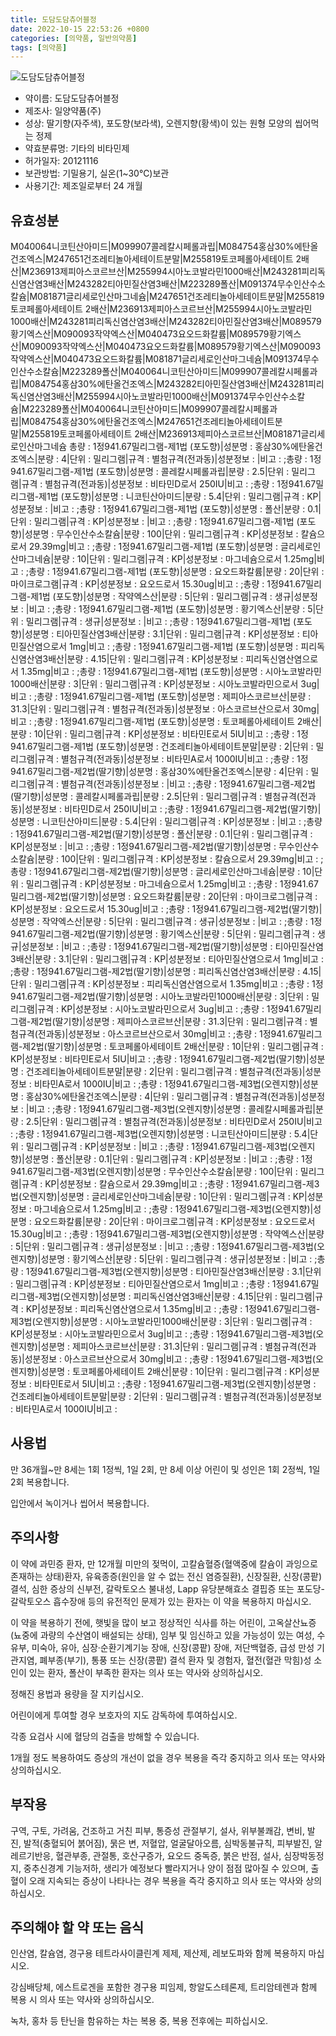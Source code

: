 ```yaml
---
title: 도담도담츄어블정
date: 2022-10-15 22:53:26 +0800
categories: [의약품, 일반의약품]
tags: [의약품]
---
```

![도담도담츄어블정](https://nedrug.mfds.go.kr/pbp/cmn/itemImageDownload/152188712226700049)

- 약이름: 도담도담츄어블정
- 제조사: 일양약품(주)
- 성상: 딸기향(자주색), 포도향(보라색), 오렌지향(황색)이 있는 원형 모양의 씹어먹는 정제
- 약효분류명: 기타의 비타민제
- 허가일자: 20121116
- 보관방법: 기밀용기, 실온(1~30℃)보관
- 사용기간: 제조일로부터 24 개월
## 유효성분
M040064니코틴산아미드|M099907콜레칼시페롤과립|M084754홍삼30%에탄올건조엑스|M247651건조레티놀아세테이트분말|M255819토코페롤아세테이트 2배산|M236913제피아스코르브산|M255994시아노코발라민1000배산|M243281피리독신염산염3배산|M243282티아민질산염3배산|M223289폴산|M091374무수인산수소칼슘|M081871글리세로인산마그네슘|M247651건조레티놀아세테이트분말|M255819토코페롤아세테이트 2배산|M236913제피아스코르브산|M255994시아노코발라민1000배산|M243281피리독신염산염3배산|M243282티아민질산염3배산|M089579황기엑스산|M090093작약엑스산|M040473요오드화칼륨|M089579황기엑스산|M090093작약엑스산|M040473요오드화칼륨|M089579황기엑스산|M090093작약엑스산|M040473요오드화칼륨|M081871글리세로인산마그네슘|M091374무수인산수소칼슘|M223289폴산|M040064니코틴산아미드|M099907콜레칼시페롤과립|M084754홍삼30%에탄올건조엑스|M243282티아민질산염3배산|M243281피리독신염산염3배산|M255994시아노코발라민1000배산|M091374무수인산수소칼슘|M223289폴산|M040064니코틴산아미드|M099907콜레칼시페롤과립|M084754홍삼30%에탄올건조엑스|M247651건조레티놀아세테이트분말|M255819토코페롤아세테이트 2배산|M236913제피아스코르브산|M081871글리세로인산마그네슘
총량 : 1정941.67밀리그램-제1법 (포도향)|성분명 : 홍삼30%에탄올건조엑스|분량 : 4|단위 : 밀리그램|규격 : 별첨규격(전과동)|성분정보 : |비고 : ;총량 : 1정941.67밀리그램-제1법 (포도향)|성분명 : 콜레칼시페롤과립|분량 : 2.5|단위 : 밀리그램|규격 : 별첨규격(전과동)|성분정보 : 비타민D로서 250IU|비고 : ;총량 : 1정941.67밀리그램-제1법 (포도향)|성분명 : 니코틴산아미드|분량 : 5.4|단위 : 밀리그램|규격 : KP|성분정보 : |비고 : ;총량 : 1정941.67밀리그램-제1법 (포도향)|성분명 : 폴산|분량 : 0.1|단위 : 밀리그램|규격 : KP|성분정보 : |비고 : ;총량 : 1정941.67밀리그램-제1법 (포도향)|성분명 : 무수인산수소칼슘|분량 : 100|단위 : 밀리그램|규격 : KP|성분정보 : 칼슘으로서 29.39mg|비고 : ;총량 : 1정941.67밀리그램-제1법 (포도향)|성분명 : 글리세로인산마그네슘|분량 : 10|단위 : 밀리그램|규격 : KP|성분정보 : 마그네슘으로서 1.25mg|비고 : ;총량 : 1정941.67밀리그램-제1법 (포도향)|성분명 : 요오드화칼륨|분량 : 20|단위 : 마이크로그램|규격 : KP|성분정보 : 요오드로서 15.30ug|비고 : ;총량 : 1정941.67밀리그램-제1법 (포도향)|성분명 : 작약엑스산|분량 : 5|단위 : 밀리그램|규격 : 생규|성분정보 : |비고 : ;총량 : 1정941.67밀리그램-제1법 (포도향)|성분명 : 황기엑스산|분량 : 5|단위 : 밀리그램|규격 : 생규|성분정보 : |비고 : ;총량 : 1정941.67밀리그램-제1법 (포도향)|성분명 : 티아민질산염3배산|분량 : 3.1|단위 : 밀리그램|규격 : KP|성분정보 : 티아민질산염으로서 1mg|비고 : ;총량 : 1정941.67밀리그램-제1법 (포도향)|성분명 : 피리독신염산염3배산|분량 : 4.15|단위 : 밀리그램|규격 : KP|성분정보 : 피리독신염산염으로서 1.35mg|비고 : ;총량 : 1정941.67밀리그램-제1법 (포도향)|성분명 : 시아노코발라민1000배산|분량 : 3|단위 : 밀리그램|규격 : KP|성분정보 : 시아노코발라민으로서 3ug|비고 : ;총량 : 1정941.67밀리그램-제1법 (포도향)|성분명 : 제피아스코르브산|분량 : 31.3|단위 : 밀리그램|규격 : 별첨규격(전과동)|성분정보 : 아스코르브산으로서 30mg|비고 : ;총량 : 1정941.67밀리그램-제1법 (포도향)|성분명 : 토코페롤아세테이트 2배산|분량 : 10|단위 : 밀리그램|규격 : KP|성분정보 : 비타민E로서 5IU|비고 : ;총량 : 1정941.67밀리그램-제1법 (포도향)|성분명 : 건조레티놀아세테이트분말|분량 : 2|단위 : 밀리그램|규격 : 별첨규격(전과동)|성분정보 : 비타민A로서 1000IU|비고 : ;총량 : 1정941.67밀리그램-제2법(딸기향)|성분명 : 홍삼30%에탄올건조엑스|분량 : 4|단위 : 밀리그램|규격 : 별첨규격(전과동)|성분정보 : |비고 : ;총량 : 1정941.67밀리그램-제2법(딸기향)|성분명 : 콜레칼시페롤과립|분량 : 2.5|단위 : 밀리그램|규격 : 별첨규격(전과동)|성분정보 : 비타민D로서 250IU|비고 : ;총량 : 1정941.67밀리그램-제2법(딸기향)|성분명 : 니코틴산아미드|분량 : 5.4|단위 : 밀리그램|규격 : KP|성분정보 : |비고 : ;총량 : 1정941.67밀리그램-제2법(딸기향)|성분명 : 폴산|분량 : 0.1|단위 : 밀리그램|규격 : KP|성분정보 : |비고 : ;총량 : 1정941.67밀리그램-제2법(딸기향)|성분명 : 무수인산수소칼슘|분량 : 100|단위 : 밀리그램|규격 : KP|성분정보 : 칼슘으로서 29.39mg|비고 : ;총량 : 1정941.67밀리그램-제2법(딸기향)|성분명 : 글리세로인산마그네슘|분량 : 10|단위 : 밀리그램|규격 : KP|성분정보 : 마그네슘으로서 1.25mg|비고 : ;총량 : 1정941.67밀리그램-제2법(딸기향)|성분명 : 요오드화칼륨|분량 : 20|단위 : 마이크로그램|규격 : KP|성분정보 : 요오드로서 15.30ug|비고 : ;총량 : 1정941.67밀리그램-제2법(딸기향)|성분명 : 작약엑스산|분량 : 5|단위 : 밀리그램|규격 : 생규|성분정보 : |비고 : ;총량 : 1정941.67밀리그램-제2법(딸기향)|성분명 : 황기엑스산|분량 : 5|단위 : 밀리그램|규격 : 생규|성분정보 : |비고 : ;총량 : 1정941.67밀리그램-제2법(딸기향)|성분명 : 티아민질산염3배산|분량 : 3.1|단위 : 밀리그램|규격 : KP|성분정보 : 티아민질산염으로서 1mg|비고 : ;총량 : 1정941.67밀리그램-제2법(딸기향)|성분명 : 피리독신염산염3배산|분량 : 4.15|단위 : 밀리그램|규격 : KP|성분정보 : 피리독신염산염으로서 1.35mg|비고 : ;총량 : 1정941.67밀리그램-제2법(딸기향)|성분명 : 시아노코발라민1000배산|분량 : 3|단위 : 밀리그램|규격 : KP|성분정보 : 시아노코발라민으로서 3ug|비고 : ;총량 : 1정941.67밀리그램-제2법(딸기향)|성분명 : 제피아스코르브산|분량 : 31.3|단위 : 밀리그램|규격 : 별첨규격(전과동)|성분정보 : 아스코르브산으로서 30mg|비고 : ;총량 : 1정941.67밀리그램-제2법(딸기향)|성분명 : 토코페롤아세테이트 2배산|분량 : 10|단위 : 밀리그램|규격 : KP|성분정보 : 비타민E로서 5IU|비고 : ;총량 : 1정941.67밀리그램-제2법(딸기향)|성분명 : 건조레티놀아세테이트분말|분량 : 2|단위 : 밀리그램|규격 : 별첨규격(전과동)|성분정보 : 비타민A로서 1000IU|비고 : ;총량 : 1정941.67밀리그램-제3법(오렌지향)|성분명 : 홍삼30%에탄올건조엑스|분량 : 4|단위 : 밀리그램|규격 : 별첨규격(전과동)|성분정보 : |비고 : ;총량 : 1정941.67밀리그램-제3법(오렌지향)|성분명 : 콜레칼시페롤과립|분량 : 2.5|단위 : 밀리그램|규격 : 별첨규격(전과동)|성분정보 : 비타민D로서 250IU|비고 : ;총량 : 1정941.67밀리그램-제3법(오렌지향)|성분명 : 니코틴산아미드|분량 : 5.4|단위 : 밀리그램|규격 : KP|성분정보 : |비고 : ;총량 : 1정941.67밀리그램-제3법(오렌지향)|성분명 : 폴산|분량 : 0.1|단위 : 밀리그램|규격 : KP|성분정보 : |비고 : ;총량 : 1정941.67밀리그램-제3법(오렌지향)|성분명 : 무수인산수소칼슘|분량 : 100|단위 : 밀리그램|규격 : KP|성분정보 : 칼슘으로서 29.39mg|비고 : ;총량 : 1정941.67밀리그램-제3법(오렌지향)|성분명 : 글리세로인산마그네슘|분량 : 10|단위 : 밀리그램|규격 : KP|성분정보 : 마그네슘으로서 1.25mg|비고 : ;총량 : 1정941.67밀리그램-제3법(오렌지향)|성분명 : 요오드화칼륨|분량 : 20|단위 : 마이크로그램|규격 : KP|성분정보 : 요오드로서 15.30ug|비고 : ;총량 : 1정941.67밀리그램-제3법(오렌지향)|성분명 : 작약엑스산|분량 : 5|단위 : 밀리그램|규격 : 생규|성분정보 : |비고 : ;총량 : 1정941.67밀리그램-제3법(오렌지향)|성분명 : 황기엑스산|분량 : 5|단위 : 밀리그램|규격 : 생규|성분정보 : |비고 : ;총량 : 1정941.67밀리그램-제3법(오렌지향)|성분명 : 티아민질산염3배산|분량 : 3.1|단위 : 밀리그램|규격 : KP|성분정보 : 티아민질산염으로서 1mg|비고 : ;총량 : 1정941.67밀리그램-제3법(오렌지향)|성분명 : 피리독신염산염3배산|분량 : 4.15|단위 : 밀리그램|규격 : KP|성분정보 : 피리독신염산염으로서 1.35mg|비고 : ;총량 : 1정941.67밀리그램-제3법(오렌지향)|성분명 : 시아노코발라민1000배산|분량 : 3|단위 : 밀리그램|규격 : KP|성분정보 : 시아노코발라민으로서 3ug|비고 : ;총량 : 1정941.67밀리그램-제3법(오렌지향)|성분명 : 제피아스코르브산|분량 : 31.3|단위 : 밀리그램|규격 : 별첨규격(전과동)|성분정보 : 아스코르브산으로서 30mg|비고 : ;총량 : 1정941.67밀리그램-제3법(오렌지향)|성분명 : 토코페롤아세테이트 2배산|분량 : 10|단위 : 밀리그램|규격 : KP|성분정보 : 비타민E로서 5IU|비고 : ;총량 : 1정941.67밀리그램-제3법(오렌지향)|성분명 : 건조레티놀아세테이트분말|분량 : 2|단위 : 밀리그램|규격 : 별첨규격(전과동)|성분정보 : 비타민A로서 1000IU|비고 :
## 사용법
만 36개월~만 8세는 1회 1정씩, 1일 2회, 만 8세 이상 어린이 및 성인은 1회 2정씩, 1일 2회 복용합니다. 

입안에서 녹이거나 씹어서 복용합니다.

## 주의사항
이 약에 과민증 환자, 만 12개월 미만의 젖먹이, 고칼슘혈증(혈액중에 칼슘이 과잉으로 존재하는 상태)환자, 유육종증(원인을 알 수 없는 전신 염증질환), 신장질환, 신장(콩팥)결석, 심한 증상의 신부전, 갈락토오스 불내성, Lapp 유당분해효소 결핍증 또는 포도당-갈락토오스 흡수장애 등의 유전적인 문제가 있는 환자는 이 약을 복용하지 마십시오.

이 약을 복용하기 전에, 햇빛을 많이 보고 정상적인 식사를 하는 어린이, 고옥살산뇨증(뇨중에 과량의 수산염이 배설되는 상태), 임부 및 임신하고 있을 가능성이 있는 여성, 수유부, 미숙아, 유아, 심장·순환기계기능 장애, 신장(콩팥) 장애, 저단백혈증, 급성 만성 기관지염, 폐부종(부기), 통풍 또는 신장(콩팥) 결석 환자 및 경험자, 혈전(혈관 막힘)성 소인이 있는 환자, 폴산이 부족한 환자는 의사 또는 약사와 상의하십시오.

정해진 용법과 용량을 잘 지키십시오.

어린이에게 투여할 경우 보호자의 지도 감독하에 투여하십시오.

각종 요검사 시에 혈당의 검출을 방해할 수 있습니다.

1개월 정도 복용하여도 증상의 개선이 없을 경우 복용을 즉각 중지하고 의사 또는 약사와 상의하십시오.

## 부작용
구역, 구토, 가려움, 건조하고 거친 피부, 통증성 관절부기, 설사, 위부불쾌감, 변비, 발진, 발적(충혈되어 붉어짐), 묽은 변, 저혈압, 얼굴달아오름, 심박동불규칙, 피부발진, 알레르기반응, 혈관부종, 관절통, 호산구증가, 요오드 중독증, 붉은 반점, 설사, 심장박동정지, 중추신경계 기능저하, 생리가 예정보다 빨라지거나 양이 점점 많아질 수 있으며, 출혈이 오래 지속되는 증상이 나타나는 경우 복용을 즉각 중지하고 의사 또는 약사와 상의하십시오.

## 주의해야 할 약 또는 음식
인산염, 칼슘염, 경구용 테트라사이클린계 제제, 제산제, 레보도파와 함께 복용하지 마십시오. 

강심배당체, 에스트로겐을 포함한 경구용 피임제, 항알도스테론제, 트리암테렌과 함께 복용 시 의사 또는 약사와 상의하십시오.

녹차, 홍차 등 탄닌을 함유하는 차는 복용 중, 복용 전후에는 피하십시오.

